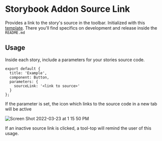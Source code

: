 # Storybook Addon Source Link

Provides a link to the story's source in the toolbar. Initialized with this [template](https://github.com/storybookjs/addon-kit). There you'll find specifics on development and release inside the `README.md`

## Usage

Inside each story, include a parameters for your stories source code.

```
export default {
  title: 'Example',
  component: Button,
  parameters: {
    sourceLink: '<link to source>'
  }
};
```

If the parameter is set, the icon which links to the source code in a new tab will be active

![Screen Shot 2022-03-23 at 1 15 50 PM](https://user-images.githubusercontent.com/24869532/159789033-8aaa0813-9434-458d-ae2f-c2aae36da426.png)

If an inactive source link is clicked, a tool-top will remind the user of this usage.
